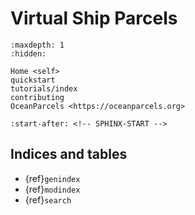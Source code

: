 # Virtual Ship Parcels

```{toctree}
:maxdepth: 1
:hidden:

Home <self>
quickstart
tutorials/index
contributing
OceanParcels <https://oceanparcels.org>
```

```{include} ../README.md
:start-after: <!-- SPHINX-START -->
```

## Indices and tables

- {ref}`genindex`
- {ref}`modindex`
- {ref}`search`
